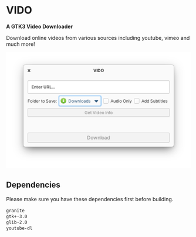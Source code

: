 # VIDO
**A GTK3 Video Downloader**

Download online videos from various sources including youtube, vimeo and much more!

![Screenshot](https://raw.githubusercontent.com/bernardodsanderson/vido/master/data/images/VIDO-normal.png)

## Dependencies

Please make sure you have these dependencies first before building.

```
granite
gtk+-3.0
glib-2.0
youtube-dl
```
